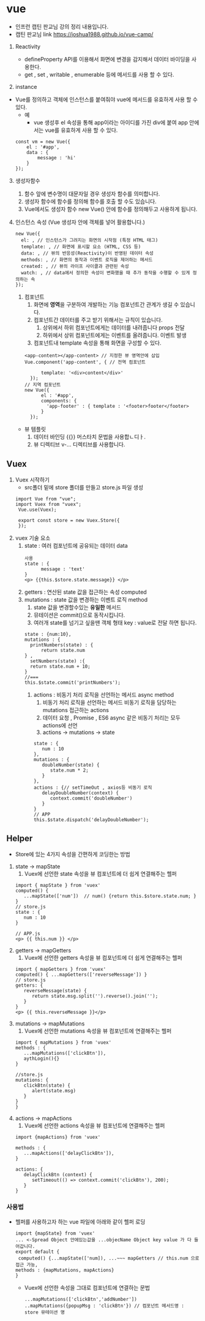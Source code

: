 # vue
* 인프런 캡틴 판교님 강의 정리 내용입니다.
*  캡틴 판교님 link
https://joshua1988.github.io/vue-camp/

1. Reactivity
   * defineProperty API를 이용해서 화면에 변경을 감지해서 데이터 바이딩을 사용한다.
   * get , set , writable , enumerable 등에 메서드를 사용 할 수 있다.

2. instance
* Vue를 정의하고 객체에 인스턴스를 붙여줘야 vue에 메서드를 유효하게 사용 할 수 있다.
  * 예 
    * vue 생성후 el 속성을 통해 app이라는 아이디를 가진 div에 붙여 app 안에서는 vue를 유효하게 사용 할 수 있다.
  ~~~
  const vm = new Vue({
      el : '#app',
      data : {
          message : 'hi'
      }
  });
  ~~~
  
3. 생성자함수
   1. 함수 앞에 변수명이 대문자일 경우 생성자 함수를 의미합니다.
   2. 생성자 함수에 함수를 정의해 함수를 호출 할 수도 있습니다.
   3. Vue에서도 생성자 함수 new Vue() 안에 함수를 정의해두고 사용하게 됩니다.

4. 인스턴스 속성 (Vue 생성자 안에 객체를 넣어 활용합니다.)
   ~~~
   new Vue({
     el: , // 인스턴스가 그려지는 화면의 시작점 (특정 HTML 태그)
     template: , // 화면에 표시할 요소 (HTML, CSS 등)
     data: , // 뷰의 반응성(Reactivity)이 반영된 데이터 속성
     methods: , // 화면의 동작과 이벤트 로직을 제어하는 메서드
     created: , // 뷰의 라이프 사이클과 관련된 속성
     watch: , // data에서 정의한 속성이 변화했을 때 추가 동작을 수행할 수 있게 정의하는 속
   });
   ~~~

   1. 컴포넌트
      1. 화면에 **영역**을 구분하여 개발하는 기능 컴포넌트간 관계가 생길 수 있습니다.
      2. 컴포넌트간 데이터를 주고 받기 위해서는 규칙이 있습니다.
         1. 상위에서 하위 컴포넌트에게는 데이터를 내려줍니다 props 전달
         2. 하위에서 상위 컴포넌트에게는 이벤트를 올려줍니다. 이벤트 발생
      3. 컴포넌트내 template 속성을 통해 화면을 구성할 수 있다.
       ~~~
       <app-content></app-content> // 지정한 뷰 영역안에 삽입 
      Vue.component('app-content', { // 전역 컴포넌트
   
             template: '<div>content</div>'
         });
      // 지역 컴포넌트
      new Vue({
             el : '#app',
             components: { 
               'app-footer' : { template : '<footer>footer</footer>
             }
         });
   
      ~~~
   * 뷰 템플릿
     1. 데이터 바인딩 {{}} 머스타치 문법을 사용합ㄴ디ㅏ.
     2. 뷰 디렉티브 v-... 디렉티브를 사용합니다.

## Vuex
1. Vuex 시작하기
   * src폴더 밑에 store 폴더를 만들고 store.js 파일 생성
   ~~~
   import Vue from "vue";
   import Vuex from "vuex";
    Vue.use(Vuex);
    
    export const store = new Vuex.Store({
    });
   ~~~
2. vuex 기술 요소
   1. state : 여러 컴포넌트에 공유되는 데이터 data
      ~~~
      사용
      state : {
            message : 'text'      
      }
      <p> {{this.$store.state.message}} </p>
      ~~~
   2. getters : 연산된 state 값을 접근하는 속성 computed
   3. mutations : state 값을 변경하는 이벤트 로직 method
      1. state 값을 변경할수있는 **유일한** 메서드
      2. 뮤테이션은 commit()으로 동작시킵니다.
      3. 여러개 state를 넘기고 싶을땐 객체 형태 key : value로 전달 하면 됩니다.
      ~~~
      state : {num:10},
      mutations : {
        printNumbers(state) : {
            return state.num
      } ,
        setNumbers(state) :{
        return state.num + 10;
      }
      //=== 
      this.$state.commit('printNumbers');
      ~~~
      1. actions : 비동기 처리 로직을 선언하는 메서드 async method
         1. 비동기 처리 로직을 선언하는 메서드 비동기 로직을 담당하는 mutations 접근하는 actions
         2. 데이터 요청 , Promise , ES6 async 같은 비동기 처리는 모두 actions에 선언
         3. actions -> mutations -> state
         ~~~
         state : {
            num : 10
         },
         mutations : {
            doubleNumber(state) {
               state.num * 2;
            }
         },
         actions : {// setTimeOut , axios등 비동기 로직
            delayDoubleNumber(context) {
               context.commit('doubleNumber')
            }
         }
         // APP
         this.$state.dispatch('delayDoubleNumber');
         ~~~
         
## Helper
* Store에 있는 4가지 속성을 간편하게 코딩한는 방법
1. state -> mapState
   1. Vuex에 선언한 state 속성을 뷰 컴포넌트에 더 쉽게 연결해주는 헬퍼
   ~~~
   import { mapState } from 'vuex'
   computed() {
      ...mapState(['num'])  // num() {return this.$store.state.num; }
   }
   // store.js
   state : {
      num : 10
   }
   
   // APP.js
   <p> {{ this.num }} </p>
   ~~~
2. getters -> mapGetters
   1. Vuex에 선언한 getters 속성을 뷰 컴포넌트에 더 쉽게 연결해주는 헬퍼
   ~~~
   import { mapGetters } from 'vuex'
   computed() { ...mapGetters(['reverseMessage']) }
   // store.js
   getters: {
      reverseMessage(state) {
         return state.msg.split('').reverse().join('');
      }
   }
   <p> {{ this.reverseMessage }}</p>
   ~~~
3. mutations -> mapMutations
   1. Vuex에 선언한 mutations 속성을 뷰 컴포넌트에 연결해주는 헬퍼
   ~~~
   import { mapMutations } from 'vuex'
   methods : {
      ...mapMutations(['clickBtn']),
      aythLogin(){}
   }
   
   //store.js
   mutations: {
      clickBtn(state) {
         alert(state.msg)
      }
   }
   }
   ~~~
4. actions -> mapActions
   1. Vuex에 선언한 actions 속성을 뷰 컴포넌트에 연결해주는 헬퍼
   ~~~
   import {mapActions} from 'vuex'
   
   methods : {
      ...mapActions(['delayClickBtn']),
   }
   
   actions: {
      delayClickBtn (context) {
         setTimeout(() => context.commit('clickBtn'), 200);
      }
   }
   ~~~
 
### 사용법
* 헬퍼를 사용하고자 하는 vue 파일에 아래와 같이 헬퍼 로딩
  ~~~
  import {mapState} from 'vuex'
  ... <-Spread Object 안에있는값을 ...objecName Object key value 가 다 들어갑니다.
  export default {
   computed() {...mapState(['num]), ...~~~ mapGetters // this.num 으로 접근 가능,
  methods : {mapMutations, mapActions}
  }
  ~~~
  
  * Vuex에 선언한 속성을 그대로 컴포넌트에 연결하는 문법
    ~~~
    ...mapMutations(['clickBtn','addNumber'])
    ..mapMutations({popupMsg : 'clickBtn'}) // 컴포넌트 메서드명 : store 뮤테이션 명
    ~~~